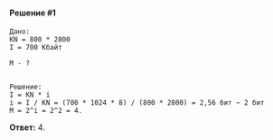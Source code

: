 #### Решение #1
```
Дано:
KN = 800 * 2800
I = 700 Кбайт

M - ?


Решение:
I = KN * i
i = I / KN = (700 * 1024 * 8) / (800 * 2800) = 2,56 бит ~ 2 бит
M = 2^i = 2^2 = 4.
```

**Ответ:** 4.
